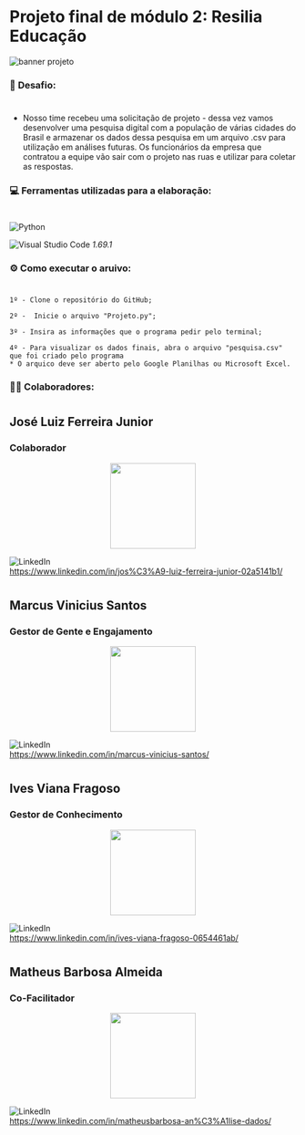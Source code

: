 # Projeto final de módulo 2: Resilia Educação

![banner projeto](https://media.discordapp.net/attachments/998703887278157824/1001915176129400933/unknown.png)



### 🎯 **Desafio:**
#
* Nosso time recebeu uma solicitação de projeto - dessa vez vamos desenvolver uma pesquisa digital com a população de várias cidades do Brasil e armazenar os dados dessa pesquisa em um arquivo .csv para utilização em análises futuras. Os funcionários da empresa que contratou a equipe vão sair com o projeto nas ruas e utilizar para coletar as respostas.

### 💻 **Ferramentas utilizadas para a elaboração:**
#

![Python](https://img.shields.io/badge/python-3670A0?style=for-the-badge&logo=python&logoColor=ffdd54)

![Visual Studio Code](https://img.shields.io/badge/Visual%20Studio%20Code-0078d7.svg?style=for-the-badge&logo=visual-studio-code&logoColor=white) *1.69.1*



### ⚙ **Como executar o aruivo:**  
#

    1º - Clone o repositório do GitHub;

    2º -  Inicie o arquivo "Projeto.py";

    3º - Insira as informações que o programa pedir pelo terminal;

    4º - Para visualizar os dados finais, abra o arquivo "pesquisa.csv" que foi criado pelo programa
    * O arquico deve ser aberto pelo Google Planilhas ou Microsoft Excel.

### 👨‍🚀 **Colaboradores:**
#  

## José Luiz Ferreira Junior   

### Colaborador 
<p align="center"><img src="https://media-exp1.licdn.com/dms/image/C4E03AQFgURrVtLsxsg/profile-displayphoto-shrink_200_200/0/1655301498808?e=2147483647&v=beta&t=Id-fFiDyC0Lu7iUYf4N7NkFIPTU6z_Y9xXUShjgKIhc" width=150>

![LinkedIn](https://img.shields.io/badge/linkedin-%230077B5.svg?style=for-the-badge&logo=linkedin&logoColor=white)  
https://www.linkedin.com/in/jos%C3%A9-luiz-ferreira-junior-02a5141b1/
#  
    
## Marcus Vinicius Santos

### Gestor de Gente e Engajamento
<p align="center"><img src="https://media-exp1.licdn.com/dms/image/C4E03AQEXdvdLvM_zbQ/profile-displayphoto-shrink_800_800/0/1654461308631?e=1664409600&v=beta&t=SLxbaLja1HEKDa7csLwe20J8WIQi44ZqmwAbGtcbPGQ" width=150>

![LinkedIn](https://img.shields.io/badge/linkedin-%230077B5.svg?style=for-the-badge&logo=linkedin&logoColor=white)  
https://www.linkedin.com/in/marcus-vinicius-santos/ 

#  
    
## Ives Viana Fragoso 
    
### Gestor de Conhecimento
<p align="center"><img src="https://media-exp1.licdn.com/dms/image/D4D35AQHkc3nDMEjKuA/profile-framedphoto-shrink_800_800/0/1658948718614?e=1659556800&v=beta&t=8FYxdH4uk0lMEU3_TGBvz4jeDAdULyYQX7HdGPUQSy0" width=150>  

![LinkedIn](https://img.shields.io/badge/linkedin-%230077B5.svg?style=for-the-badge&logo=linkedin&logoColor=white)  
https://www.linkedin.com/in/ives-viana-fragoso-0654461ab/ 

#  
    
## Matheus Barbosa Almeida
    
### Co-Facilitador
<p align="center"><img src="https://media-exp1.licdn.com/dms/image/C4E03AQEanNX_FpC2-A/profile-displayphoto-shrink_800_800/0/1655854367256?e=1664409600&v=beta&t=JRh7ilxXWrNsoURqgJTj5SeRkjnj0h3lk2AixXsUBOg" width=150>  

![LinkedIn](https://img.shields.io/badge/linkedin-%230077B5.svg?style=for-the-badge&logo=linkedin&logoColor=white)   
https://www.linkedin.com/in/matheusbarbosa-an%C3%A1lise-dados/
